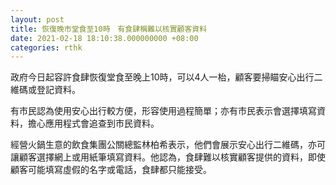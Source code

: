```yaml
---
layout: post
title: 恢復晚市堂食至10時　有食肆稱難以核實顧客資料
date: 2021-02-18 18:10:38.000000000 +08:00
categories: rthk
---
```


政府今日起容許食肆恢復堂食至晚上10時，可以4人一枱，顧客要掃瞄安心出行二維碼或登記資料。

有市民認為使用安心出行較方便，形容使用過程簡單；亦有市民表示會選擇填寫資料，擔心應用程式會追查到市民資料。

經營火鍋生意的飲食集團公關總監林柏希表示，他們會展示安心出行二維碼，亦可讓顧客選擇網上或用紙筆填寫資料。他認為，食肆難以核實顧客提供的資料，即使顧客可能填寫虛假的名字或電話，食肆都只能接受。
